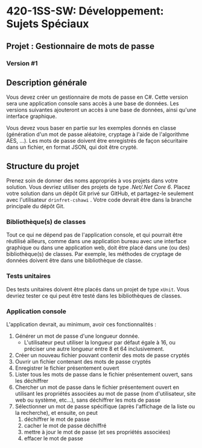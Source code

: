 # 420-1SS-SW: Développement: Sujets Spéciaux

## Projet : Gestionnaire de mots de passe

### Version #1

## Description générale

Vous devez créer un gestionnaire de mots de passe en C#. Cette version sera une
application console sans accès à une base de données. Les versions suivantes
ajouteront un accès à une base de données, ainsi qu'une interface graphique.

Vous devez vous baser en partie sur les exemples donnés en classe
(génération d'un mot de passe aléatoire, cryptage à l'aide de l'algorithme
AES, ...). Les mots de passe doivent être enregistrés de façon sécuritaire
dans un fichier, en format JSON, qui doit être crypté.

## Structure du projet

Prenez soin de donner des noms appropriés à vos projets dans votre solution.
Vous devriez utiliser des projets de type *.Net/.Net Core 6*. Placez votre
solution dans un dépôt Git privé sur GitHub, et partagez-le seulement avec
l'utilisateur `drinfret-cshawi` . Votre code devrait être dans la branche
principale du dépôt Git.

### Bibliothèque(s) de classes

Tout ce qui ne dépend pas de l'application console, et qui pourrait être
réutilisé ailleurs, comme dans une application bureau avec une interface
graphique ou dans une application web, doit être placé dans une (ou des)
bibliothèque(s) de classes. Par exemple, les méthodes de cryptage de
données doivent être dans une bibliothèque de classe.

### Tests unitaires

Des tests unitaires doivent être placés dans un projet de type `xUnit`. Vous
devriez tester ce qui peut être testé dans les bibliothèques de classes.

### Application console

L'application devrait, au minimum, avoir ces fonctionnalités :

1. Générer un mot de passe d'une longueur donnée.
    - L'utilisateur peut utiliser la longueur par défaut égale à 16, ou
      préciser une autre longueur entre 8 et 64 inclusivement.
2. Créer un nouveau fichier pouvant contenir des mots de passe cryptés 
3. Ouvrir un fichier contenant des mots de passe cryptés
4. Enregistrer le fichier présentement ouvert
5. Lister tous les mots de passe dans le fichier présentement ouvert, sans 
   les déchiffrer
6. Chercher un mot de passe dans le fichier présentement ouvert en utilisant 
   les propriétés associées au mot de passe (nom d'utilisateur, site web ou 
   système, etc...), sans déchiffrer les mots de passe
7. Sélectionner un mot de passe spécifique (après l'affichage de la liste 
   ou la recherche), et ensuite, on peut
   1. déchiffrer le mot de passe
   2. cacher le mot de passe déchiffré
   3. mettre à jour le mot de passe (et ses propriétés associées)
   4. effacer le mot de passe
   